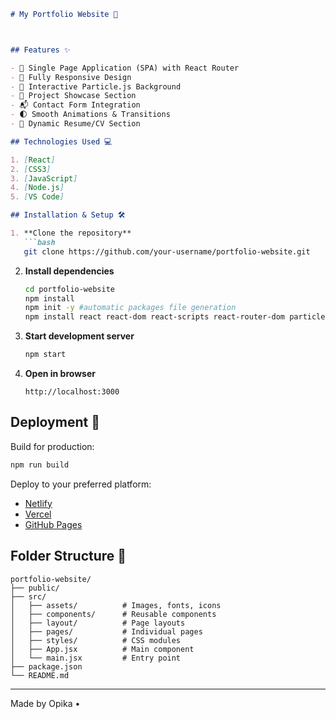 

```markdown
# My Portfolio Website 🌟



## Features ✨

- 🚀 Single Page Application (SPA) with React Router
- 📱 Fully Responsive Design
- 🎨 Interactive Particle.js Background
- 📂 Project Showcase Section
- 📬 Contact Form Integration
- 🌓 Smooth Animations & Transitions
- 📄 Dynamic Resume/CV Section

## Technologies Used 💻

1. [React]
2. [CSS3]
3. [JavaScript] 
4. [Node.js]
5. [VS Code]

## Installation & Setup 🛠️

1. **Clone the repository**
   ```bash
   git clone https://github.com/your-username/portfolio-website.git
   ```

2. **Install dependencies**
   ```bash
   cd portfolio-website
   npm install
   npm init -y #automatic packages file generation
   npm install react react-dom react-scripts react-router-dom particles-js animations.css
   ```

3. **Start development server**
   ```bash
   npm start
   ```

4. **Open in browser**
   ```
   http://localhost:3000
   ```

## Deployment 🚀

Build for production:
```bash
npm run build
```

Deploy to your preferred platform:
- [Netlify](https://www.netlify.com/)
- [Vercel](https://vercel.com/)
- [GitHub Pages](https://pages.github.com/)

## Folder Structure 📁

```
portfolio-website/
├── public/
├── src/
│   ├── assets/          # Images, fonts, icons
│   ├── components/      # Reusable components
│   ├── layout/          # Page layouts
│   ├── pages/           # Individual pages
│   ├── styles/          # CSS modules
│   ├── App.jsx          # Main component
│   └── main.jsx         # Entry point
├── package.json
└── README.md
```

---

Made by Opika • 
```
